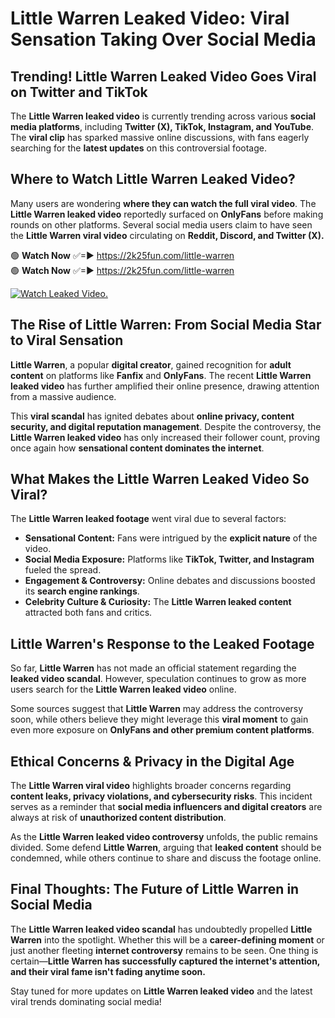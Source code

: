 # Little Warren Leaked Video: Viral Sensation Taking Over Social Media

## **Trending! Little Warren Leaked Video Goes Viral on Twitter and TikTok**
The **Little Warren leaked video** is currently trending across various **social media platforms**, including **Twitter (X), TikTok, Instagram, and YouTube**. The **viral clip** has sparked massive online discussions, with fans eagerly searching for the **latest updates** on this controversial footage.

## **Where to Watch Little Warren Leaked Video?**
Many users are wondering **where they can watch the full viral video**. The **Little Warren leaked video** reportedly surfaced on **OnlyFans** before making rounds on other platforms. Several social media users claim to have seen the **Little Warren viral video** circulating on **Reddit, Discord, and Twitter (X).**

🟢 **Watch Now** ✅=► https://2k25fun.com/little-warren  
🟢 **Watch Now** ✅=► https://2k25fun.com/little-warren  

[![Watch Leaked Video.](https://miro.medium.com/v2/resize:fit:828/format:webp/1*cilzJN44JGOrTw9NJCrNHA.gif "Watch Leaked Video")](https://2k25fun.com/little-warren)

## **The Rise of Little Warren: From Social Media Star to Viral Sensation**
**Little Warren**, a popular **digital creator**, gained recognition for **adult content** on platforms like **Fanfix** and **OnlyFans**. The recent **Little Warren leaked video** has further amplified their online presence, drawing attention from a massive audience.

This **viral scandal** has ignited debates about **online privacy, content security, and digital reputation management**. Despite the controversy, the **Little Warren leaked video** has only increased their follower count, proving once again how **sensational content dominates the internet**.

## **What Makes the Little Warren Leaked Video So Viral?**
The **Little Warren leaked footage** went viral due to several factors:
- **Sensational Content:** Fans were intrigued by the **explicit nature** of the video.
- **Social Media Exposure:** Platforms like **TikTok, Twitter, and Instagram** fueled the spread.
- **Engagement & Controversy:** Online debates and discussions boosted its **search engine rankings**.
- **Celebrity Culture & Curiosity:** The **Little Warren leaked content** attracted both fans and critics.

## **Little Warren's Response to the Leaked Footage**
So far, **Little Warren** has not made an official statement regarding the **leaked video scandal**. However, speculation continues to grow as more users search for the **Little Warren leaked video** online.

Some sources suggest that **Little Warren** may address the controversy soon, while others believe they might leverage this **viral moment** to gain even more exposure on **OnlyFans and other premium content platforms**.

## **Ethical Concerns & Privacy in the Digital Age**
The **Little Warren viral video** highlights broader concerns regarding **content leaks, privacy violations, and cybersecurity risks**. This incident serves as a reminder that **social media influencers and digital creators** are always at risk of **unauthorized content distribution**.

As the **Little Warren leaked video controversy** unfolds, the public remains divided. Some defend **Little Warren**, arguing that **leaked content** should be condemned, while others continue to share and discuss the footage online.

## **Final Thoughts: The Future of Little Warren in Social Media**
The **Little Warren leaked video scandal** has undoubtedly propelled **Little Warren** into the spotlight. Whether this will be a **career-defining moment** or just another fleeting **internet controversy** remains to be seen. One thing is certain—**Little Warren has successfully captured the internet's attention, and their viral fame isn't fading anytime soon.**

Stay tuned for more updates on **Little Warren leaked video** and the latest viral trends dominating social media!